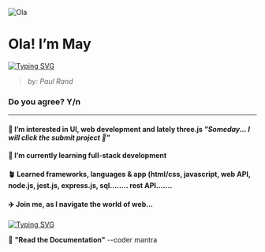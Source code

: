 ![Ola](https://media.giphy.com/media/Uz520IFCIIGsKfuIQv/giphy.gif)

# Ola! I’m May
[![Typing SVG](https://readme-typing-svg.herokuapp.com?font=Poppins&size=22&color=F7BE29&center=true&vCenter=true&multiline=true&height=100&lines=%22Design+is+so+simple.;That's+why+it+is+so+complicated%22)](https://git.io/typing-svg)
>*by: Paul Rand*

### Do you agree? Y/n
--------------
#### 👀 I’m interested in UI, web development and lately three.js **_"Someday... I will click the submit project 🚀"_**
#### 🌱 I’m currently learning full-stack development
#### 🪴 Learned frameworks, languages & app (html/css, javascript, web API, node.js, jest.js, express.js, sql........ rest API.......
#### ✈️ Join me, as I navigate the world of web...
[![Typing SVG](https://readme-typing-svg.herokuapp.com?font=Poppins&size=18&duration=6000&color=CFCFCF&multiline=true&height=100&lines=%F0%9F%93%AB+How+to+reach+me...;+codingowl898%40gmail.com)](https://git.io/typing-svg)

💭 **"Read the Documentation"** --coder mantra

<!---
maytiara/maytiara is a ✨ special ✨ repository because its `README.md` (this file) appears on your GitHub profile.
You can click the Preview link to take a look at your changes.
--->
